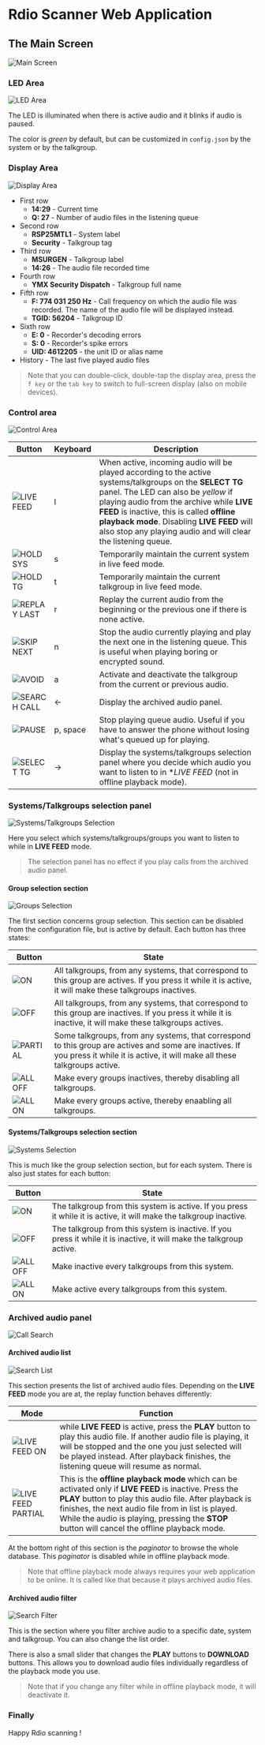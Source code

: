# Rdio Scanner Web Application

## The Main Screen

![Main Screen](./images/rdio_scanner_main.png?raw=true "Main Screen")

### LED Area

![LED Area](./images/rdio_scanner_led.png?raw=true "LED Area")

The LED is illuminated when there is active audio and it blinks if audio is paused.

The color is _green_ by default, but can be customized in `config.json` by the system or by the talkgroup.

### Display Area

![Display Area](./images/rdio_scanner_display.png?raw=true "Display Area")

- First row
  - **14:29** - Current time
  - **Q: 27** - Number of audio files in the listening queue
- Second row
  - **RSP25MTL1** - System label
  - **Security** - Talkgroup tag
- Third row
  - **MSURGEN** - Talkgroup label
  - **14:26** - The audio file recorded time
- Fourth row
  - **YMX Security Dispatch** - Talkgroup full name
- Fifth row
  - **F: 774 031 250 Hz** - Call frequency on which the audio file was recorded. The name of the audio file will be displayed instead.
  - **TGID: 56204** - Talkgroup ID
- Sixth row
  - **E: 0** - Recorder's decoding errors
  - **S: 0** - Recorder's spike errors
  - **UID: 4612205** - the unit ID or alias name
- History - The last five played audio files

> Note that you can double-click, double-tap the display area, press the `f key` or the `tab key` to switch to full-screen display (also on mobile devices).

### Control area

![Control Area](./images/rdio_scanner_control.png?raw=true "Control Area")

| Button                                                                                | Keyboard | Description                                                                                                                                                                                                                                                                                                                                              |
| ------------------------------------------------------------------------------------- | -------- | -------------------------------------------------------------------------------------------------------------------------------------------------------------------------------------------------------------------------------------------------------------------------------------------------------------------------------------------------------- |
| ![LIVE FEED](./images/rdio_scanner_control_livefeed_offline.png?raw=true "LIVE FEED") | l        | When active, incoming audio will be played according to the active systems/talkgroups on the **SELECT TG** panel. The LED can also be _yellow_ if playing audio from the archive while **LIVE FEED** is inactive, this is called **offline playback mode**. Disabling **LIVE FEED** will also stop any playing audio and will clear the listening queue. |
| ![HOLD SYS](./images/rdio_scanner_control_holdsys.png?raw=true "HOLD SYS")            | s        | Temporarily maintain the current system in live feed mode.                                                                                                                                                                                                                                                                                               |
| ![HOLD TG](./images/rdio_scanner_control_holdtg.png?raw=true "HOLD TG")               | t        | Temporarily maintain the current talkgroup in live feed mode.                                                                                                                                                                                                                                                                                            |
| ![REPLAY LAST](./images/rdio_scanner_control_replay.png?raw=true "REPLAY LAST")       | r        | Replay the current audio from the beginning or the previous one if there is none active.                                                                                                                                                                                                                                                                 |
| ![SKIP NEXT](./images/rdio_scanner_control_skip.png?raw=true "SKIP NEXT")             | n        | Stop the audio currently playing and play the next one in the listening queue. This is useful when playing boring or encrypted sound.                                                                                                                                                                                                                    |
| ![AVOID](./images/rdio_scanner_control_avoid.png?raw=true "AVOID")                    | a        | Activate and deactivate the talkgroup from the current or previous audio.                                                                                                                                                                                                                                                                                |
| ![SEARCH CALL](./images/rdio_scanner_control_search.png?raw=true "SEARCH CALL")       | &larr;   | Display the archived audio panel.                                                                                                                                                                                                                                                                                                                        |
| ![PAUSE](./images/rdio_scanner_control_pause.png?raw=true "PAUSE")                    | p, space | Stop playing queue audio. Useful if you have to answer the phone without losing what's queued up for playing.                                                                                                                                                                                                                                            |
| ![SELECT TG](./images/rdio_scanner_control_select.png?raw=true "SELECT TG")           | &rarr;   | Display the systems/talkgroups selection panel where you decide which audio you want to listen to in \*_LIVE FEED_ (not in offline playback mode).                                                                                                                                                                                                       |

### Systems/Talkgroups selection panel

![Systems/Talkgroups Selection](./images/rdio_scanner_select.png?raw=true "Systems/Talkgroups Selection")

Here you select which systems/talkgroups/groups you want to listen to while in **LIVE FEED** mode.

> The selection panel has no effect if you play calls from the archived audio panel.

#### Group selection section

![Groups Selection](./images/rdio_scanner_select_group.png?raw=true "Groups Selection")

The first section concerns group selection. This section can be disabled from the configuration file, but is active by default. Each button has three states:

| Button                                                                        | State                                                                                                                                                                              |
| ----------------------------------------------------------------------------- | ---------------------------------------------------------------------------------------------------------------------------------------------------------------------------------- |
| ![ON](./images/rdio_scanner_select_group_on.png?raw=true "ON")                | All talkgroups, from any systems, that correspond to this group are actives. If you press it while it is active, it will make these talkgroups inactives.                          |
| ![OFF](./images/rdio_scanner_select_group_off.png?raw=true "OFF")             | All talkgroups, from any systems, that correspond to this group are inactives. If you press it while it is inactive, it will make these talkgroups actives.                        |
| ![PARTIAL](./images/rdio_scanner_select_group_partial.png?raw=true "PARTIAL") | Some talkgroups, from any systems, that correspond to this group are actives and some are inactives. If you press it while it is active, it will make all these talkgroups active. |
| ![ALL OFF](./images/rdio_scanner_select_alloff.png?raw=true "PARTIAL")        | Make every groups inactives, thereby disabling all talkgroups.                                                                                                                     |
| ![ALL ON](./images/rdio_scanner_select_allon.png?raw=true "PARTIAL")          | Make every groups active, thereby enaabling all talkgroups.                                                                                                                        |

#### Systems/Talkgroups selection section

![Systems Selection](./images/rdio_scanner_select_system.png?raw=true "Systems Selection")

This is much like the group selection section, but for each system. There is also just states for each button:

| Button                                                                 | State                                                                                                                |
| ---------------------------------------------------------------------- | -------------------------------------------------------------------------------------------------------------------- |
| ![ON](./images/rdio_scanner_select_system_on.png?raw=true "ON")        | The talkgroup from this system is active. If you press it while it is active, it will make the talkgroup inactive.   |
| ![OFF](./images/rdio_scanner_select_system_off.png?raw=true "OFF")     | The talkgroup from this system is inactive. If you press it while it is inactive, it will make the talkgroup active. |
| ![ALL OFF](./images/rdio_scanner_select_alloff.png?raw=true "PARTIAL") | Make inactive every talkgroups from this system.                                                                     |
| ![ALL ON](./images/rdio_scanner_select_allon.png?raw=true "PARTIAL")   | Make active every talkgroups from this system.                                                                       |

### Archived audio panel

![Call Search](./images/rdio_scanner_search.png?raw=true "Call Search")

#### Archived audio list

![Search List](./images/rdio_scanner_search_list.png?raw=true "Search List")

This section presents the list of archived audio files. Depending on the **LIVE FEED** mode you are at, the replay function behaves differently:

| Mode                                                                                                  | Function                                                                                                                                                                                                                                                                                                                   |
| ----------------------------------------------------------------------------------------------------- | -------------------------------------------------------------------------------------------------------------------------------------------------------------------------------------------------------------------------------------------------------------------------------------------------------------------------- |
| ![LIVE FEED ON](./images/rdio_scanner_control_livefeed.png?raw=true "LIVE FEED ON")                   | while **LIVE FEED** is active, press the **PLAY** button to play this audio file. If another audio file is playing, it will be stopped and the one you just selected will be played instead. After playback finishes, the listening queue will resume as normal.                                                           |
| ![LIVE FEED PARTIAL](./images/rdio_scanner_control_livefeed_offline.png?raw=true "LIVE FEED PARTIAL") | This is the **offline playback mode** which can be activated only if **LIVE FEED** is inactive. Press the **PLAY** button to play this audio file. After playback is finishes, the next audio file from in list is played. While the audio is playing, pressing the **STOP** button will cancel the offline playback mode. |

At the bottom right of this section is the _paginator_ to browse the whole database. This _paginator_ is disabled while in offline playback mode.

> Note that offline playback mode always requires your web application to be online. It is called like that because it plays archived audio files.

#### Archived audio filter

![Search Filter](./images/rdio_scanner_search_filter.png?raw=true "Search Filter")

This is the section where you filter archive audio to a specific date, system and talkgroup. You can also change the list order.

There is also a small slider that changes the **PLAY** buttons to **DOWNLOAD** buttons. This allows you to download audio files individually regardless of the playback mode you use.

> Note that if you change any filter while in offline playback mode, it will deactivate it.

### Finally

Happy Rdio scanning !
